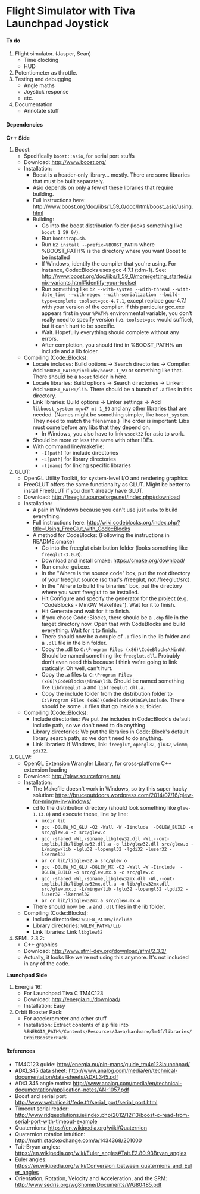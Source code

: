 Flight Simulator with Tiva Launchpad Joystick
======

#### To do
1. Flight simulator. (Jasper, Sean)
	- Time clocking
	- HUD
2. Potentiometer as throttle.
3. Testing and debugging
	- Angle maths
	- Joystick response
	- etc.
4. Documentation
	- Annotate stuff	
	
#### Dependencies
	
__C++ Side__

1. Boost:
	- Specifically `boost::asio`, for serial port stuffs
	- Download: http://www.boost.org/
	- Installation:
		- Boost is a header-only library... mostly. There are some libraries that must be built separately. 
		- Asio depends on only a few of these libraries that require building. 
		- Full instructions here: http://www.boost.org/doc/libs/1_59_0/doc/html/boost_asio/using.html
		- Building: 
			- Go into the boost distribution folder (looks something like `boost_1_59_0/`).
			- Run `bootstrap.sh`.
			- Run `b2 install --prefix=%BOOST_PATH%` where %BOOST_PATH% is the directory where you want Boost to be installed
			- If Windows, identify the compiler that you're using. For instance, Code::Blocks uses gcc 4.7.1 (tdm-1). See: http://www.boost.org/doc/libs/1_59_0/more/getting_started/unix-variants.html#identify-your-toolset
			- Run something like `b2 --with-system --with-thread --with-date_time --with-regex --with-serialization --build-type=complete toolset=gcc-4.7.1`, except replace gcc-4.7.1 with your version of the compiler. If this particular gcc.exe appears first in your `%PATH%` environmental variable, you don't really need to specify version (i.e. `toolset=gcc` would suffice), but it can't hurt to be specific.
			- Wait. Hopefully everything should complete without any errors.
			- After completion, you should find in %BOOST_PATH% an include and a lib folder.
	- Compiling (Code::Blocks):
		- Locate includes: Build options -> Search directories -> Compiler: Add `%BOOST_PATH%/include/boost-1_59` or something like that. There should be a `boost` folder in here.
		- Locate libraries: Build options -> Search directories -> Linker: Add `%BOOST_PATH%/lib`. There should be a bunch of `.a` files in this directory.
		- Link libraries: Build options -> Linker settings -> Add `libboost_system-mgw47-mt-1_59` and any other libraries that are needed. (Names might be something simpler, like `boost_system`. They need to match the filenames.) The order is important: Libs must come before any libs that they depend on.  
			- In Windows, you also have to link `wsock32` for asio to work.
		- Should be more or less the same with other IDEs.
		- With command line/makefile: 
			- `-I[path]` for include directories
			- `-L[path]` for library directories
			- `-l[name]` for linking specific libraries
2. GLUT:
	- OpenGL Utility Toolkit, for system-level I/O and rendering graphics
	- FreeGLUT offers the same functionality as GLUT. Might be better to install FreeGLUT if you don't already have GLUT.
	- Download: http://freeglut.sourceforge.net/index.php#download
	- Installation: 
		- A pain in Windows because you can't use just `make` to build everything.
		- Full instructions here: http://wiki.codeblocks.org/index.php?title=Using_FreeGlut_with_Code::Blocks
		- A method for CodeBlocks: (Following the instructions in README.cmake)
			- Go into the freeglut distribution folder (looks something like `freeglut-3.0.0`).
			- Download and install cmake: https://cmake.org/download/
			- Run cmake-gui.exe.
			- In the "Where is the source code" box, put the root directory of your freeglut source (so that's /freeglut, not /freeglut/src).
			- In the "Where to build the binaries" box, put the directory where you want freeglut to be installed.
			- Hit Configure and specify the generator for the project (e.g. "CodeBlocks - MinGW Makefiles"). Wait for it to finish.
			- Hit Generate and wait for it to finish.
			- If you chose Code::Blocks, there should be a `.cbp` file in the target directory now. Open that with CodeBlocks and build everything. Wait for it to finish.
			- There should now be a couple of `.a` files in the lib folder and a `.dll` file in the bin folder. 
			- Copy the .dll to `C:\Program Files (x86)\CodeBlocks\MinGW`. Should be named something like `freeglut.dll`. Probably don't even need this because I think we're going to link statically. Oh well, can't hurt.
			- Copy the .a files to `C:\Program Files (x86)\CodeBlocks\MinGW\lib`. Should be named something like `libfreeglut.a` and `libfreeglut.dll.a`.
			- Copy the include folder from the distribution folder to `C:\Program Files (x86)\CodeBlocks\MinGW\include`. There should be some `.h` files that go inside a `GL` folder.
	- Compiling (Code::Blocks):
		- Include directories: We put the includes in Code::Block's default include path, so we don't need to do anything.
		- Library directories: We put the libraries in Code::Block's default library search path, so we don't need to do anything.
		- Link libraries: If Windows, link: `freeglut`, `opengl32`, `glu32`, `winmm`, `gdi32`.
3. GLEW:
	- OpenGL Extension Wrangler Library, for cross-platform C++ extension loading
	- Download: http://glew.sourceforge.net/
	- Installation:
		- The Makefile doesn't work in Windows, so try this super hacky solution: https://bruceoutdoors.wordpress.com/2014/07/16/glew-for-mingw-in-windows/
		- cd to the distribution directory (should look something like `glew-1.13.0`) and execute these, line by line:
			- `mkdir lib`
			- `gcc -DGLEW_NO_GLU -O2 -Wall -W -Iinclude  -DGLEW_BUILD -o src/glew.o -c src/glew.c`
			- `gcc -shared -Wl,-soname,libglew32.dll -Wl,--out-implib,lib/libglew32.dll.a -o lib/glew32.dll src/glew.o -L/mingw/lib -lglu32 -lopengl32 -lgdi32 -luser32 -lkernel32`
			- `ar cr lib/libglew32.a src/glew.o`
			- `gcc -DGLEW_NO_GLU -DGLEW_MX -O2 -Wall -W -Iinclude  -DGLEW_BUILD -o src/glew.mx.o -c src/glew.c`
			- `gcc -shared -Wl,-soname,libglew32mx.dll -Wl,--out-implib,lib/libglew32mx.dll.a -o lib/glew32mx.dll src/glew.mx.o -L/mingw/lib -lglu32 -lopengl32 -lgdi32 -luser32 -lkernel32`
			- `ar cr lib/libglew32mx.a src/glew.mx.o`
		- There should now be `.a` and `.dll` files in the lib folder.
	- Compiling (Code::Blocks):
		- Include directories: `%GLEW_PATH%/include`
		- Library directories: `%GLEW_PATH%/lib`
		- Link libraries: Link `libglew32`
4. SFML 2.3.2:
	- C++ graphics
	- Download: http://www.sfml-dev.org/download/sfml/2.3.2/
	- Actually, it looks like we're not using this anymore. It's not included in any of the code.
	
__Launchpad Side__

1. Energia 16:
	- For Launchpad Tiva C TM4C123
	- Download: http://energia.nu/download/
	- Installation: Easy
2. Orbit Booster Pack:
	- For accelerometer and other stuff
	- Installation: Extract contents of zip file into `%ENERGIA_PATH%/Contents/Resources/Java/hardware/lm4f/libraries/OrbitBoosterPack`.
						
#### References
- TM4C123 guide: http://energia.nu/pin-maps/guide_tm4c123launchpad/
- ADXL345 data sheet: http://www.analog.com/media/en/technical-documentation/data-sheets/ADXL345.pdf
- ADXL345 angle maths: http://www.analog.com/media/en/technical-documentation/application-notes/AN-1057.pdf
- Boost and serial port: http://www.webalice.it/fede.tft/serial_port/serial_port.html
- Timeout serial reader: http://www.ridgesolutions.ie/index.php/2012/12/13/boost-c-read-from-serial-port-with-timeout-example
- Quaternions: https://en.wikipedia.org/wiki/Quaternion
- Quaternion rotation intuition: http://math.stackexchange.com/a/1434368/201000
- Tait-Bryan angles: https://en.wikipedia.org/wiki/Euler_angles#Tait.E2.80.93Bryan_angles
- Euler angles: https://en.wikipedia.org/wiki/Conversion_between_quaternions_and_Euler_angles
- Orientation, Rotation, Velocity and Acceleration, and the SRM: http://www.sedris.org/wg8home/Documents/WG80485.pdf

